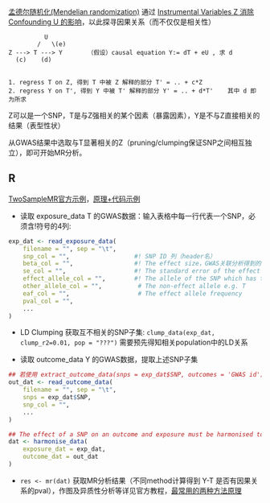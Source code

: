 
[孟德尔随机化(Mendelian randomization)](https://gwaslab.org/2021/06/24/mr/) 通过 [Instrumental Variables Z 消除 Confounding U 的影响](../Course/Causal_Inference_I.md#l8-do-instrument)，以此探寻因果关系（而不仅仅是相关性）

```
          U
        /   \(e)    
Z ---> T ---> Y       （假设）causal equation Y:= dT + eU , 求 d
  (c)    (d)     


1. regress T on Z, 得到 T 中被 Z 解释的部分 T' = .. + c*Z
2. regress Y on T', 得到 Y 中被 T' 解释的部分 Y' = .. + d*T'    其中 d 即为所求
```
Z可以是一个SNP，T是与Z强相关的某个因素（暴露因素），Y是不与Z直接相关的结果（表型性状）

从GWAS结果中选取与T显著相关的Z（pruning/clumping保证SNP之间相互独立），即可开始MR分析。



## R

[TwoSampleMR官方示例](https://mrcieu.github.io/TwoSampleMR/articles/perform_mr.html)，[原理+代码示例](https://gwaslab.org/2021/11/14/twosamplemr/)


* 读取 exposure_data T 的GWAS数据：输入表格中每一行代表一个SNP，必须含!符号的4列:
```R
exp_dat <- read_exposure_data(
    filename = "", sep = "\t",
    snp_col = "",                  #! SNP ID 列（header名）
    beta_col = "",                 #! The effect size，GWAS关联分析得到的斜率
    se_col = "",                   #! The standard error of the effect size
    effect_allele_col = "",        #! The allele of the SNP which has the effect marked in beta  e.g. A
    other_allele_col = "",          # The non-effect allele e.g. T
    eaf_col = "",                   # The effect allele frequency
    pval_col = "",
    ...
)
```

* LD Clumping 获取互不相关的SNP子集: ```clump_data(exp_dat, clump_r2=0.01, pop = "???")```  需要预先得知相关population中的LD关系

* 读取 outcome_data Y 的GWAS数据，提取上述SNP子集
```R
## 若使用 extract_outcome_data(snps = exp_dat$SNP, outcomes = 'GWAS id')    则需要从 https://gwas.mrcieu.ac.uk/ 查询 GWAS id，或者
out_dat <- read_outcome_data(
    filename = "", sep = "\t",
    snps = exp_dat$SNP,
    snp_col = "",  
    ...
)

## The effect of a SNP on an outcome and exposure must be harmonised to be relative to the same allele
dat <- harmonise_data(
    exposure_dat = exp_dat, 
    outcome_dat = out_dat
)
```

*  ```res <- mr(dat)``` 获取MR分析结果（不同method计算得到 Y-T 是否有因果关系的pval），作图及异质性分析等详见官方教程，[最常用的两种方法原理](https://cloud.tencent.com/developer/article/2078504)


